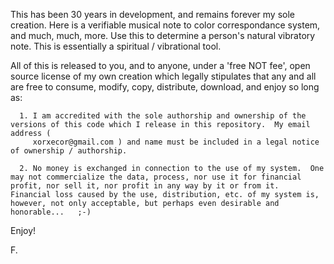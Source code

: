 This has been 30 years in development, and remains forever my sole creation.  Here is a verifiable musical note to color correspondance system, and much, much, more.  Use this to determine a person's natural vibratory note.  This is essentially a spiritual / vibrational tool.



All of this is released to you, and to anyone, under a 'free NOT fee', open source license of my own creation which legally stipulates that any and all are free to consume, modify, copy, distribute, download, and enjoy so long as:

      1. I am accredited with the sole authorship and ownership of the versions of this code which I release in this repository.  My email address ( 
         xorxecor@gmail.com ) and name must be included in a legal notice of ownership / authorship. 
      
      2. No money is exchanged in connection to the use of my system.  One may not commercialize the data, process, nor use it for financial profit, nor sell it, nor profit in any way by it or from it.  Financial loss caused by the use, distribution, etc. of my system is, however, not only acceptable, but perhaps even desirable and honorable...   ;-)
  
  
  
Enjoy!


F.
